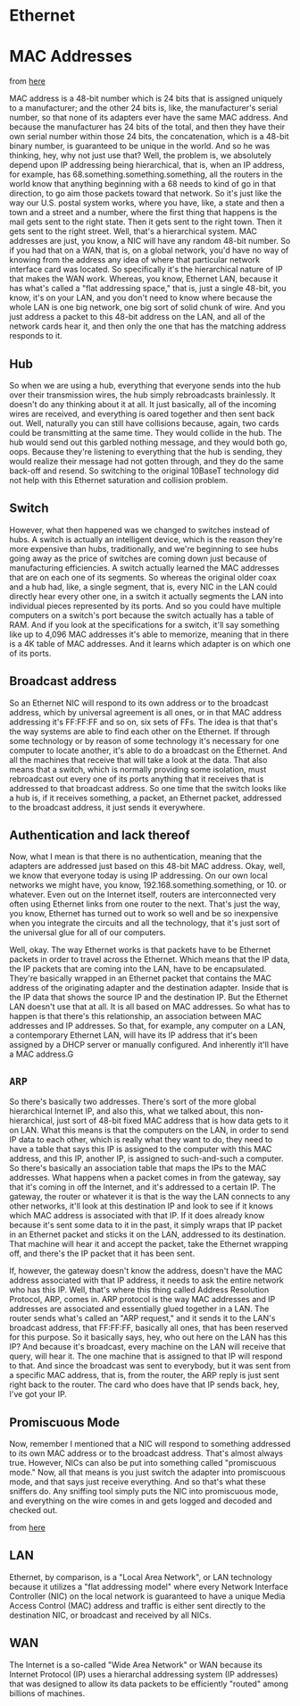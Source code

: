 # Ethernet

# MAC Addresses

from [here](https://www.grc.com/sn/sn-029.pdf)

MAC address is a 48-bit number which is 24 bits that is assigned uniquely to a
manufacturer; and the other 24 bits is, like, the manufacturer's serial number,
so that none of its adapters ever have the same MAC address. And because the
manufacturer has 24 bits of the total, and then they have their own serial
number within those 24 bits, the concatenation, which is a 48-bit binary
number, is guaranteed to be unique in the world. And so he was thinking, hey,
why not just use that?  Well, the problem is, we absolutely depend upon IP
addressing being hierarchical, that is, when an IP address, for example, has
68.something.something.something, all the routers in the world know that
anything beginning with a 68 needs to kind of go in that direction, to go aim
those packets toward that network. So it's just like the way our U.S. postal
system works, where you have, like, a state and then a town and a street and a
number, where the first thing that happens is the mail gets sent to the right
state.  Then it gets sent to the right town. Then it gets sent to the right
street. Well, that's a hierarchical system.  MAC addresses are just, you know,
a NIC will have any random 48-bit number. So if you had that on a WAN, that is,
on a global network, you'd have no way of knowing from the address any idea of
where that particular network interface card was located. So specifically it's
the hierarchical nature of IP that makes the WAN work. Whereas, you know,
Ethernet LAN, because it has what's called a "flat addressing space," that is,
just a single 48-bit, you know, it's on your LAN, and you don't need to know
where because the whole LAN is one big network, one big sort of solid chunk of
wire. And you just address a packet to this 48-bit address on the LAN, and all
of the network cards hear it, and then only the one that has the matching
address responds to it.

## Hub

So when we are using a hub, everything that everyone sends into the hub over their transmission wires, the
hub simply rebroadcasts brainlessly. It doesn't do any thinking about it at all. It just basically, all of the
incoming wires are received, and everything is oared together and then sent back out. Well, naturally you
can still have collisions because, again, two cards could be transmitting at the same time. They would collide
in the hub. The hub would send out this garbled nothing message, and they would both go, oops. Because
they're listening to everything that the hub is sending, they would realize their message had not gotten
through, and they do the same back-off and resend. So switching to the original 10BaseT technology did not
help with this Ethernet saturation and collision problem.

## Switch

However, what then happened was we changed to switches instead of hubs. A switch is actually an intelligent
device, which is the reason they're more expensive than hubs, traditionally, and we're beginning to see hubs
going away as the price of switches are coming down just because of manufacturing efficiencies. A switch
actually learned the MAC addresses that are on each one of its segments. So whereas the original older coax
and a hub had, like, a single segment, that is, every NIC in the LAN could directly hear every other one, in a
switch it actually segments the LAN into individual pieces represented by its ports. And so you could have
multiple computers on a switch's port because the switch actually has a table of RAM. And if you look at the
specifications for a switch, it'll say something like up to 4,096 MAC addresses it's able to memorize, meaning
that in there is a 4K table of MAC addresses. And it learns which adapter is on which one of its ports.

## Broadcast address

So an Ethernet NIC will respond to its own address or to the broadcast address, which by universal
agreement is all ones, or in that MAC address addressing it's FF:FF:FF and so on, six sets of FFs. The idea is
that that's the way systems are able to find each other on the Ethernet. If through some technology or by
reason of some technology it's necessary for one computer to locate another, it's able to do a broadcast on
the Ethernet. And all the machines that receive that will take a look at the data. That also means that a
switch, which is normally providing some isolation, must rebroadcast out every one of its ports anything that
it receives that is addressed to that broadcast address. So one time that the switch looks like a hub is, if it
receives something, a packet, an Ethernet packet, addressed to the broadcast address, it just sends it
everywhere.

## Authentication and lack thereof

Now, what I mean is that there is no authentication, meaning that the adapters
are addressed just based on this 48-bit MAC address. Okay, well, we know that
everyone today is using IP addressing. On our own local networks we might have,
you know, 192.168.something.something, or 10. or whatever. Even out on the
Internet itself, routers are interconnected very often using Ethernet links
from one router to the next. That's just the way, you know, Ethernet has turned
out to work so well and be so inexpensive when you integrate the circuits and
all the technology, that it's just sort of the universal glue for all of our
computers.

Well, okay. The way Ethernet works is that packets have to be Ethernet packets
in order to travel across the Ethernet. Which means that the IP data, the IP
packets that are coming into the LAN, have to be encapsulated. They're
basically wrapped in an Ethernet packet that contains the MAC address of the
originating adapter and the destination adapter. Inside that is the IP data
that shows the source IP and the destination IP. But the Ethernet LAN doesn't
use that at all. It is all based on MAC addresses. So what has to happen is
that there's this relationship, an association between MAC addresses and IP
addresses. So that, for example, any computer on a LAN, a contemporary Ethernet
LAN, will have its IP address that it's been assigned by a DHCP server or
manually configured. And inherently it'll have a MAC address.G

## `ARP`

So there's basically two addresses. There's sort of the more global
hierarchical Internet IP, and also this, what we talked about, this
non-hierarchical, just sort of 48-bit fixed MAC address that is how data gets
to it on LAN. What this means is that the computers on the LAN, in order to
send IP data to each other, which is really what they want to do, they need to
have a table that says this IP is assigned to the computer with this MAC
address, and this IP, another IP, is assigned to such-and-such a computer. So
there's basically an association table that maps the IPs to the MAC addresses.
What happens when a packet comes in from the gateway, say that it's coming in
off the Internet, and it's addressed to a certain IP. The gateway, the router
or whatever it is that is the way the LAN connects to any other networks, it'll
look at this destination IP and look to see if it knows which MAC address is
associated with that IP. If it does already know because it's sent some data to
it in the past, it simply wraps that IP packet in an Ethernet packet and sticks
it on the LAN, addressed to its destination. That machine will hear it and
accept the packet, take the Ethernet wrapping off, and there's the IP packet
that it has been sent.

If, however, the gateway doesn't know the address, doesn't have the MAC address
associated with that IP address, it needs to ask the entire network who has
this IP. Well, that's where this thing called Address Resolution Protocol, ARP,
comes in. ARP protocol is the way MAC addresses and IP addresses are associated
and essentially glued together in a LAN. The router sends what's called an "ARP
request," and it sends it to the LAN's broadcast address, that FF:FF:FF,
basically all ones, that has been reserved for this purpose. So it basically
says, hey, who out here on the LAN has this IP? And because it's broadcast,
every machine on the LAN will receive that query, will hear it. The one machine
that is assigned to that IP will respond to that. And since the broadcast was
sent to everybody, but it was sent from a specific MAC address, that is, from
the router, the ARP reply is just sent right back to the router. The card who
does have that IP sends back, hey, I've got your IP.

## Promiscuous Mode

Now, remember I mentioned that a NIC will respond to something addressed to its
own MAC address or to the broadcast address. That's almost always true.
However, NICs can also be put into something called "promiscuous mode." Now,
all that means is you just switch the adapter into promiscuous mode, and that
says just receive everything. And so that's what these sniffers do. Any
sniffing tool simply puts the NIC into promiscuous mode, and everything on the
wire comes in and gets logged and decoded and checked out.

from [here](https://www.grc.com/nat/arp.htm)

## LAN
Ethernet, by comparison, is a "Local Area Network", or LAN technology because it utilizes a "flat addressing model" where every Network Interface Controller (NIC) on the local network is guaranteed to have a unique Media Access Control (MAC) address and traffic is either sent directly to the destination NIC, or broadcast and received by all NICs.

## WAN
The Internet is a so-called "Wide Area Network" or WAN because its Internet Protocol (IP) uses a hierarchal addressing system (IP addresses) that was designed to allow its data packets to be efficiently "routed" among billions of machines.
